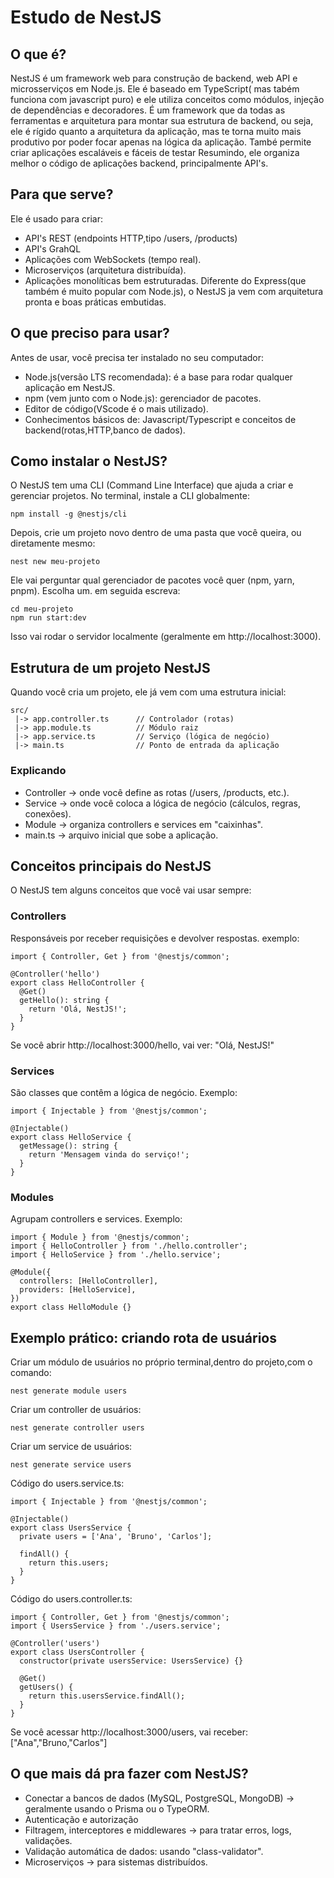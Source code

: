 # Estudo de NestJS

## O que é?

NestJS é um framework web para construção de backend, web API e microsserviços em Node.js. Ele é baseado em TypeScript( mas tabém funciona com javascript puro) e ele utiliza conceitos como módulos, injeção de dependências e decoradores.
É um framework que da todas as ferramentas e arquitetura para montar sua estrutura de backend, ou seja, ele é rígido quanto a arquitetura da aplicação, mas te torna muito mais produtivo por poder focar apenas na lógica da aplicação. També permite criar aplicações escaláveis e fáceis de testar
Resumindo, ele organiza melhor o código de aplicações backend, principalmente API's.

## Para que serve?

Ele é usado para criar:

* API's REST (endpoints HTTP,tipo /users, /products)
* API's GrahQL
* Aplicações com WebSockets (tempo real).
* Microserviços (arquitetura distribuída).
* Aplicações monolíticas bem estruturadas.
Diferente do Express(que também é muito popular com Node.js), o NestJS ja vem com arquitetura pronta e boas práticas embutidas.

## O que preciso para usar?

Antes de usar, você precisa ter instalado no seu computador:
* Node.js(versão LTS recomendada): é a base para rodar qualquer aplicação em NestJS.
* npm (vem junto com o Node.js): gerenciador de pacotes.
* Editor de código(VScode é o mais utilizado).
* Conhecimentos básicos de: Javascript/Typescript e conceitos de backend(rotas,HTTP,banco de dados).

## Como instalar o NestJS?

O NestJS tem uma CLI (Command Line Interface) que ajuda a criar e gerenciar projetos.
No terminal, instale a CLI globalmente:
```
npm install -g @nestjs/cli

```
Depois, crie um projeto novo dentro de uma pasta que você queira, ou diretamente mesmo:
```
nest new meu-projeto

```
Ele vai perguntar qual gerenciador de pacotes você quer (npm, yarn, pnpm). Escolha um.
em seguida escreva:
```
cd meu-projeto
npm run start:dev

```
Isso vai rodar o servidor localmente (geralmente em http://localhost:3000).

## Estrutura de um projeto NestJS

Quando você cria um projeto, ele já vem com uma estrutura inicial:
```
src/
 |-> app.controller.ts      // Controlador (rotas)
 |-> app.module.ts          // Módulo raiz
 |-> app.service.ts         // Serviço (lógica de negócio)
 |-> main.ts                // Ponto de entrada da aplicação
```
### Explicando
* Controller → onde você define as rotas (/users, /products, etc.).
* Service → onde você coloca a lógica de negócio (cálculos, regras, conexões).
* Module → organiza controllers e services em "caixinhas".
* main.ts → arquivo inicial que sobe a aplicação.

## Conceitos principais do NestJS

O NestJS tem alguns conceitos que você vai usar sempre:

### Controllers
Responsáveis por receber requisições e devolver respostas.
exemplo:
```
import { Controller, Get } from '@nestjs/common';

@Controller('hello')
export class HelloController {
  @Get()
  getHello(): string {
    return 'Olá, NestJS!';
  }
}
```
Se você abrir http://localhost:3000/hello, vai ver:
"Olá, NestJS!"

### Services
São classes que contêm a lógica de negócio.
Exemplo:
```
import { Injectable } from '@nestjs/common';

@Injectable()
export class HelloService {
  getMessage(): string {
    return 'Mensagem vinda do serviço!';
  }
}
```
### Modules
Agrupam controllers e services.
Exemplo:
```
import { Module } from '@nestjs/common';
import { HelloController } from './hello.controller';
import { HelloService } from './hello.service';

@Module({
  controllers: [HelloController],
  providers: [HelloService],
})
export class HelloModule {}
```
## Exemplo prático: criando rota de usuários

Criar um módulo de usuários no próprio terminal,dentro do projeto,com o comando:
```
nest generate module users

```
Criar um controller de usuários:

```
nest generate controller users

```
Criar um service de usuários:

```
nest generate service users

```
Código do users.service.ts:
```
import { Injectable } from '@nestjs/common';

@Injectable()
export class UsersService {
  private users = ['Ana', 'Bruno', 'Carlos'];

  findAll() {
    return this.users;
  }
}

```
Código do users.controller.ts:
```
import { Controller, Get } from '@nestjs/common';
import { UsersService } from './users.service';

@Controller('users')
export class UsersController {
  constructor(private usersService: UsersService) {}

  @Get()
  getUsers() {
    return this.usersService.findAll();
  }
}

```
Se você acessar http://localhost:3000/users, vai receber:
["Ana","Bruno,"Carlos"]

## O que mais dá pra fazer com NestJS?

* Conectar a bancos de dados (MySQL, PostgreSQL, MongoDB) → geralmente usando o Prisma ou o TypeORM.
* Autenticação e autorização
* Filtragem, interceptores e middlewares → para tratar erros, logs, validações.
* Validação automática de dados: usando "class-validator".
* Microserviços → para sistemas distribuídos.









